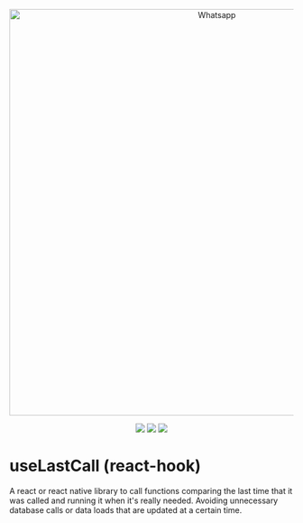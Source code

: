 <p align="center">
  <img src="https://imgur.com/MDTrNVH.png" width="720" title="Whatsapp">
</p>

<p align="center">
  <a href="https://opensource.org/licenses/MIT"><img src="https://img.shields.io/badge/License-MIT-blue.svg"></a>
  <a href="https://github.com/HubertRyanOfficial/react-lastcall-hook"><img src="https://img.shields.io/github/stars/HubertRyanOfficial/react-lastcall-hook"></a>
  <a href="https://www.npmjs.com/package/react-lastcall-hook"><img src="https://img.shields.io/npm/dm/react-lastcall-hook.svg"></a> 
</p>

# useLastCall (react-hook)

A react or react native library to call functions comparing the last time that it was called and running it when it's really needed. Avoiding unnecessary database calls or data loads that are updated at a certain time.
